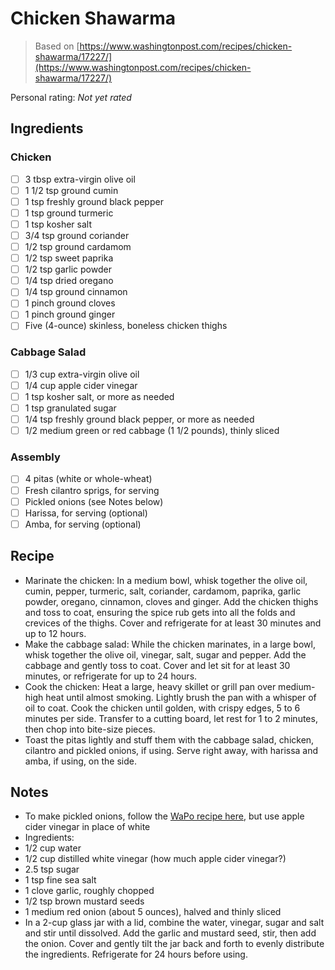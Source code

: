 # Chicken Shawarma

> Based on [https://www.washingtonpost.com/recipes/chicken-shawarma/17227/](https://www.washingtonpost.com/recipes/chicken-shawarma/17227/)

<!-- {cts} rating=0; (User can specify rating on scale of 1-5) -->

Personal rating: *Not yet rated*

<!-- {cte} -->

<!-- {cts} name_image=None; (User can specify image name) -->

<!-- TODO: Capture image -->

<!-- {cte} -->

## Ingredients

### Chicken

- [ ] 3 tbsp extra-virgin olive oil
- [ ] 1 1/2 tsp ground cumin
- [ ] 1 tsp freshly ground black pepper
- [ ] 1 tsp ground turmeric
- [ ] 1 tsp kosher salt
- [ ] 3/4 tsp ground coriander
- [ ] 1/2 tsp ground cardamom
- [ ] 1/2 tsp sweet paprika
- [ ] 1/2 tsp garlic powder
- [ ] 1/4 tsp dried oregano
- [ ] 1/4 tsp ground cinnamon
- [ ] 1 pinch ground cloves
- [ ] 1 pinch ground ginger
- [ ] Five (4-ounce) skinless, boneless chicken thighs

### Cabbage Salad

- [ ] 1/3 cup extra-virgin olive oil
- [ ] 1/4 cup apple cider vinegar
- [ ] 1 tsp kosher salt, or more as needed
- [ ] 1 tsp granulated sugar
- [ ] 1/4 tsp freshly ground black pepper, or more as needed
- [ ] 1/2 medium green or red cabbage (1 1/2 pounds), thinly sliced

### Assembly

- [ ] 4 pitas (white or whole-wheat)
- [ ] Fresh cilantro sprigs, for serving
- [ ] Pickled onions (see Notes below)
- [ ] Harissa, for serving (optional)
- [ ] Amba, for serving (optional)

## Recipe

- Marinate the chicken: In a medium bowl, whisk together the olive oil, cumin, pepper, turmeric, salt, coriander, cardamom, paprika, garlic powder, oregano, cinnamon, cloves and ginger. Add the chicken thighs and toss to coat, ensuring the spice rub gets into all the folds and crevices of the thighs. Cover and refrigerate for at least 30 minutes and up to 12 hours.
- Make the cabbage salad: While the chicken marinates, in a large bowl, whisk together the olive oil, vinegar, salt, sugar and pepper. Add the cabbage and gently toss to coat. Cover and let sit for at least 30 minutes, or refrigerate for up to 24 hours.
- Cook the chicken: Heat a large, heavy skillet or grill pan over medium-high heat until almost smoking. Lightly brush the pan with a whisper of oil to coat. Cook the chicken until golden, with crispy edges, 5 to 6 minutes per side. Transfer to a cutting board, let rest for 1 to 2 minutes, then chop into bite-size pieces.
- Toast the pitas lightly and stuff them with the cabbage salad, chicken, cilantro and pickled onions, if using. Serve right away, with harissa and amba, if using, on the side.

## Notes

- To make pickled onions, follow the [WaPo recipe here](https://www.washingtonpost.com/recipes/quick-pickled-onions/17214/), but use apple cider vinegar in place of white
- Ingredients:
- 1/2 cup water
- 1/2 cup distilled white vinegar (how much apple cider vinegar?)
- 2.5 tsp sugar
- 1 tsp fine sea salt
- 1 clove garlic, roughly chopped
- 1/2 tsp brown mustard seeds
- 1 medium red onion (about 5 ounces), halved and thinly sliced
- In a 2-cup glass jar with a lid, combine the water, vinegar, sugar and salt and stir until dissolved. Add the garlic and mustard seed, stir, then add the onion. Cover and gently tilt the jar back and forth to evenly distribute the ingredients. Refrigerate for 24 hours before using.
